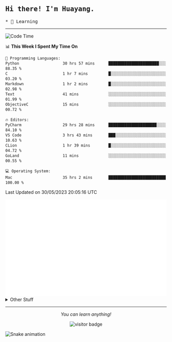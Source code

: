<h2>
    <samp>Hi there! I'm Huayang.</samp>
</h2>
<p>
    <samp>
        * 🧐 Learning
    </samp>
</p>

<hr>

<!--START_SECTION:waka-->
![Code Time](http://img.shields.io/badge/Code%20Time-884%20hrs%2010%20mins-blue)

📊 **This Week I Spent My Time On** 

```text
💬 Programming Languages: 
Python                   30 hrs 57 mins      ██████████████████████░░░   88.35 % 
C                        1 hr 7 mins         █░░░░░░░░░░░░░░░░░░░░░░░░   03.20 % 
Markdown                 1 hr 2 mins         █░░░░░░░░░░░░░░░░░░░░░░░░   02.98 % 
Text                     41 mins             ░░░░░░░░░░░░░░░░░░░░░░░░░   01.99 % 
ObjectiveC               15 mins             ░░░░░░░░░░░░░░░░░░░░░░░░░   00.72 % 

🔥 Editors: 
PyCharm                  29 hrs 28 mins      █████████████████████░░░░   84.10 % 
VS Code                  3 hrs 43 mins       ███░░░░░░░░░░░░░░░░░░░░░░   10.63 % 
CLion                    1 hr 39 mins        █░░░░░░░░░░░░░░░░░░░░░░░░   04.72 % 
GoLand                   11 mins             ░░░░░░░░░░░░░░░░░░░░░░░░░   00.55 % 

💻 Operating System: 
Mac                      35 hrs 2 mins       █████████████████████████   100.00 % 
```


 Last Updated on 30/05/2023 20:05:16 UTC
<!--END_SECTION:waka-->

<picture>
    <img src="/github-metrics.svg" alt="github metrics" style='visibility:visible'>
</picture>

<details>
  <summary>Other Stuff</summary>
  <br />
<!--   
  <p align="left">
    <img height="180em" src="https://github-readme-streak-stats.herokuapp.com/?user=GuillaumeFalourd" />
    
  </p> -->

  * 🏆 Some GitHub statistical reports:
  
  <img width="100%" src="https://github-profile-trophy.vercel.app/?username=xmchxup&column=7">
  <p align="left">  
    <img height="180em" src="https://github-readme-stats.vercel.app/api?username=xmchxup&hide_border=true&show_icons=true&include_all_commits=true&bg_color=0,EC6C6C,FFD479,FFFC79,73FA79&theme=graywhite&locale=en" />
    <img height="180em" src="https://github-readme-stats.vercel.app/api/top-langs/?username=xmchxup&hide=css,scss,html&langs_count=8&hide_border=true&layout=compact&bg_color=0,73FA79,73FDFF,D783FF&theme=graywhite&locale=en" />
  </p>
  
  <img width="100%" src="https://github-profile-summary-cards.vercel.app/api/cards/profile-details?username=xmchxup&theme=github" />
 
</a>
</details>
<hr>
<p align="center">
    <i>You can learn anything!</i>
    <p align="center">
        <img src="https://visitor-badge.laobi.icu/badge?page_id=xmchxup" alt="visitor badge"/>       
    </p>
</p>

![Snake animation](https://github.com/XmchxUp/XmchxUp/blob/output/github-contribution-grid-snake.gif)


